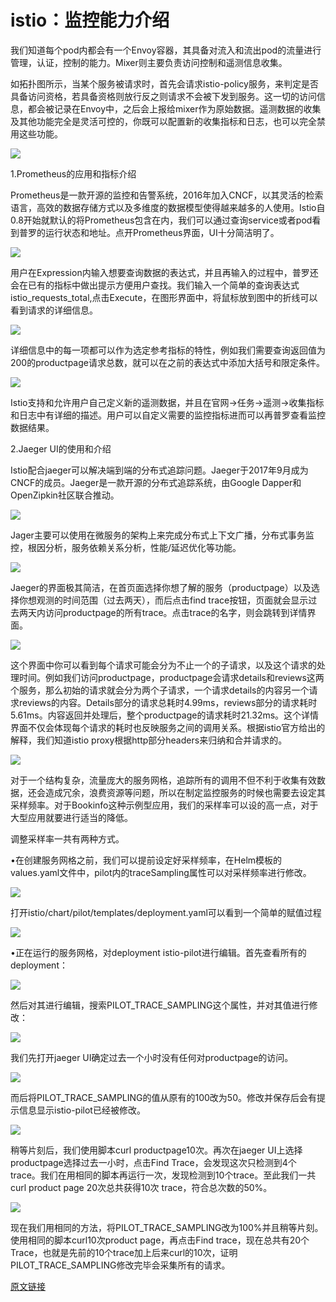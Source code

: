 # istio：监控能力介绍

 我们知道每个pod内都会有一个Envoy容器，其具备对流入和流出pod的流量进行管理，认证，控制的能力。Mixer则主要负责访问控制和遥测信息收集。  
  
如拓扑图所示，当某个服务被请求时，首先会请求istio-policy服务，来判定是否具备访问资格，若具备资格则放行反之则请求不会被下发到服务。这一切的访问信息，都会被记录在Envoy中，之后会上报给mixer作为原始数据。遥测数据的收集及其他功能完全是灵活可控的，你既可以配置新的收集指标和日志，也可以完全禁用这些功能。

![](../../.gitbook/assets/image%20%283%29.png)

 1.Prometheus的应用和指标介绍  
  
Prometheus是一款开源的监控和告警系统，2016年加入CNCF，以其灵活的检索语言，高效的数据存储方式以及多维度的数据模型使得越来越多的人使用。Istio自0.8开始就默认的将Prometheus包含在内，我们可以通过查询service或者pod看到普罗的运行状态和地址。点开Prometheus界面，UI十分简洁明了。

![](../../.gitbook/assets/image%20%28158%29.png)

 用户在Expression内输入想要查询数据的表达式，并且再输入的过程中，普罗还会在已有的指标中做出提示方便用户查找。我们输入一个简单的查询表达式istio\_requests\_total,点击Execute，在图形界面中，将鼠标放到图中的折线可以看到请求的详细信息。

![](../../.gitbook/assets/image%20%28139%29.png)

 详细信息中的每一项都可以作为选定参考指标的特性，例如我们需要查询返回值为200的productpage请求总数，就可以在之前的表达式中添加大括号和限定条件。

![](../../.gitbook/assets/image%20%2858%29.png)

 Istio支持和允许用户自己定义新的遥测数据，并且在官网-&gt;任务-&gt;遥测-&gt;收集指标和日志中有详细的描述。用户可以自定义需要的监控指标进而可以再普罗查看监控数据结果。  
  
2.Jaeger UI的使用和介绍  
  
Istio配合jaeger可以解决端到端的分布式追踪问题。Jaeger于2017年9月成为CNCF的成员。Jaeger是一款开源的分布式追踪系统，由Google Dapper和OpenZipkin社区联合推动。

![](../../.gitbook/assets/image%20%28150%29.png)

 Jager主要可以使用在微服务的架构上来完成分布式上下文广播，分布式事务监控，根因分析，服务依赖关系分析，性能/延迟优化等功能。

![](../../.gitbook/assets/image%20%2898%29.png)

 Jaeger的界面极其简洁，在首页面选择你想了解的服务（productpage）以及选择你想观测的时间范围（过去两天），而后点击find trace按钮，页面就会显示过去两天内访问productpage的所有trace。点击trace的名字，则会跳转到详情界面。

![](../../.gitbook/assets/image%20%28136%29.png)

 这个界面中你可以看到每个请求可能会分为不止一个的子请求，以及这个请求的处理时间。例如我们访问productpage，productpage会请求details和reviews这两个服务，那么初始的请求就会分为两个子请求，一个请求details的内容另一个请求reviews的内容。Details部分的请求总耗时4.99ms，reviews部分的请求耗时5.61ms。内容返回并处理后，整个productpage的请求耗时21.32ms。这个详情界面不仅会体现每个请求的耗时也反映服务之间的调用关系。根据istio官方给出的解释，我们知道istio proxy根据http部分headers来归纳和合并请求的。

![](../../.gitbook/assets/image%20%2811%29.png)

 对于一个结构复杂，流量庞大的服务网格，追踪所有的调用不但不利于收集有效数据，还会造成冗余，浪费资源等问题，所以在制定监控服务的时候也需要去设定其采样频率。对于Bookinfo这种示例型应用，我们的采样率可以设的高一点，对于大型应用就要进行适当的降低。  
  
调整采样率一共有两种方式。  
  
•在创建服务网格之前，我们可以提前设定好采样频率，在Helm模板的values.yaml文件中，pilot内的traceSampling属性可以对采样频率进行修改。

![](../../.gitbook/assets/image%20%28108%29.png)

 打开istio/chart/pilot/templates/deployment.yaml可以看到一个简单的赋值过程

![](../../.gitbook/assets/image%20%284%29.png)

 •正在运行的服务网格，对deployment istio-pilot进行编辑。首先查看所有的deployment：  


![](../../.gitbook/assets/image%20%28125%29.png)

 然后对其进行编辑，搜索PILOT\_TRACE\_SAMPLING这个属性，并对其值进行修改：

![](../../.gitbook/assets/image%20%28131%29.png)

 我们先打开jaeger UI确定过去一个小时没有任何对productpage的访问。

![](../../.gitbook/assets/image%20%28156%29.png)

 而后将PILOT\_TRACE\_SAMPLING的值从原有的100改为50。修改并保存后会有提示信息显示istio-pilot已经被修改。 

![](../../.gitbook/assets/image%20%28114%29.png)

 稍等片刻后，我们使用脚本curl productpage10次。再次在jaeger UI上选择productpage选择过去一小时，点击Find Trace，会发现这次只检测到4个trace。我们在用相同的脚本再运行一次，发现检测到10个trace。至此我们一共curl product page 20次总共获得10次 trace，符合总次数的50%。

![](../../.gitbook/assets/image%20%28102%29.png)

 现在我们用相同的方法，将PILOT\_TRACE\_SAMPLING改为100%并且稍等片刻。使用相同的脚本curl10次product page，再点击Find trace，现在总共有20个Trace，也就是先前的10个trace加上后来curl的10次，证明 PILOT\_TRACE\_SAMPLING修改完毕会采集所有的请求。

[原文链接](http://dockone.io/article/8497)

